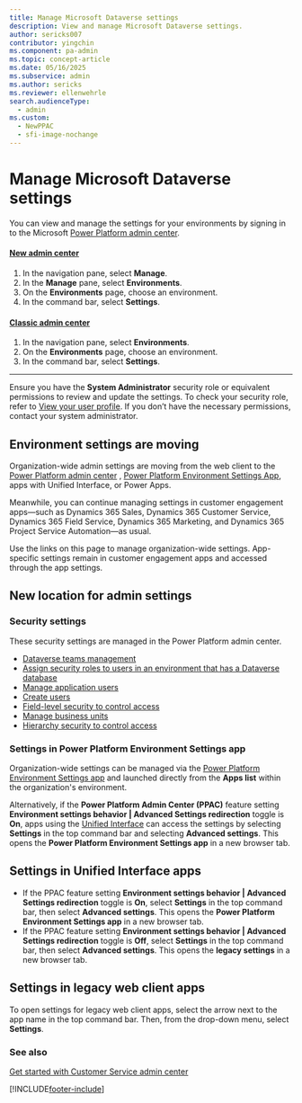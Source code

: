 ```yaml
---
title: Manage Microsoft Dataverse settings 
description: View and manage Microsoft Dataverse settings.
author: sericks007
contributor: yingchin
ms.component: pa-admin
ms.topic: concept-article
ms.date: 05/16/2025
ms.subservice: admin
ms.author: sericks
ms.reviewer: ellenwehrle
search.audienceType: 
  - admin
ms.custom:
  - NewPPAC
  - sfi-image-nochange
---
```

# Manage Microsoft Dataverse settings

You can view and manage the settings for your environments by signing in to the Microsoft [Power Platform admin center](https://admin.powerplatform.microsoft.com).

#### [New admin center](#tab/new)
1. In the navigation pane, select **Manage**.
1. In the **Manage** pane, select **Environments**.
1. On the **Environments** page, choose an environment.
1. In the command bar, select **Settings**. 

#### [Classic admin center](#tab/classic)
1. In the navigation pane, select **Environments**.
1. On the **Environments** page, choose an environment.
1. In the command bar, select **Settings**.  
---

Ensure you have the **System Administrator** security role or equivalent permissions to review and update the settings. To check your security role, refer to [View your user profile](/powerapps/user/view-your-user-profile). If you don’t have the necessary permissions, contact your system administrator.

## Environment settings are moving

Organization-wide admin settings are moving from the web client to the [Power Platform admin center](https://admin.powerplatform.microsoft.com) , [Power Platform Environment Settings App](environment-settings-app.md), apps with Unified Interface, or Power Apps. 

Meanwhile, you can continue managing settings in customer engagement apps—such as Dynamics 365 Sales, Dynamics 365 Customer Service, Dynamics 365 Field Service, Dynamics 365 Marketing, and Dynamics 365 Project Service Automation—as usual.

Use the links on this page to manage organization-wide settings. App-specific settings remain in customer engagement apps and accessed through the app settings.

## New location for admin settings

### Security settings

These security settings are managed in the Power Platform admin center.

- [Dataverse teams management](manage-teams.md)
- [Assign security roles to users in an environment that has a Dataverse database](database-security-configure.md#assign-security-roles-to-users-in-an-environment-that-has-a-dataverse-database)
- [Manage application users](manage-application-users.md)
- [Create users](create-users.md)
- [Field-level security to control access](field-level-security.md)
- [Manage business units](create-edit-business-units.md)
- [Hierarchy security to control access](hierarchy-security.md)

### Settings in Power Platform Environment Settings app

Organization-wide settings can be managed via the [Power Platform Environment Settings app](environment-settings-app.md) and launched directly from the **Apps list** within the organization's environment.

Alternatively, if the **Power Platform Admin Center (PPAC)** feature setting **Environment settings behavior | Advanced Settings redirection** toggle is **On**, apps using the [Unified Interface](about-unified-interface.md) can access the settings by selecting **Settings** in the top command bar and selecting **Advanced settings**. This opens the **Power Platform Environment Settings app** in a new browser tab.

## Settings in Unified Interface apps
- If the PPAC feature setting **Environment settings behavior | Advanced Settings redirection** toggle is **On**, select **Settings** in the top command bar, then select **Advanced settings**. This opens the **Power Platform Environment Settings app** in a new browser tab.
- If the PPAC feature setting **Environment settings behavior | Advanced Settings redirection** toggle is **Off**, select **Settings** in the top command bar, then select **Advanced settings**. This opens the **legacy settings** in a new browser tab.

## Settings in legacy web client apps

To open settings for legacy web client apps, select the arrow next to the app name in the top command bar. Then, from the drop-down menu, select **Settings**. 

### See also
[Get started with Customer Service admin center](/dynamics365/customer-service/cs-admin-center)



[!INCLUDE[footer-include](../includes/footer-banner.md)]
